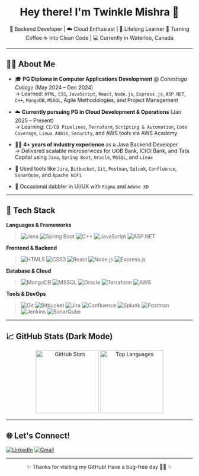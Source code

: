 <h1 align="center">Hey there! I'm Twinkle Mishra 👋 </h1>

<p align="center">
🌟 Backend Developer | ☁️ Cloud Enthusiast | 🧠 Lifelong Learner  
💬 Turning Coffee ☕ into Clean Code | 💻 Currently in Waterloo, Canada
</p>

---

## 🧑‍🎓 About Me

- 🎓 **PG Diploma in Computer Applications Development** @ *Conestoga College* (May 2024 – Dec 2024)  
  → Learned: `HTML`, `CSS`, `JavaScript`, `React`, `Node.js`, `Express.js`, `ASP.NET`, `C++`, `MongoDB`, `MSSQL`, Agile Methodologies, and Project Management

- ☁️ **Currently pursuing PG in Cloud Development & Operations** (Jan 2025 – Present)  
  → Learning: `CI/CD Pipelines`, `Terraform`, `Scripting & Automation`, `Code Coverage`, `Linux Admin`, `Security`, and AWS tools via AWS Academy

- 🧑‍💻 **4+ years of industry experience** as a Java Backend Developer  
  → Delivered scalable microservices for UOB Bank, ICICI Bank, and Tata Capital using `Java`, `Spring Boot`, `Oracle`, `MSSQL`, and `Linux`

- 🔧 Used tools like `Jira`, `Bitbucket`, `Git`, `Postman`, `Splunk`, `Confluence`, `SonarQube`, and `Apache NiFi`

- 🎨 Occasional dabbler in UI/UX with `Figma` and `Adobe XD`

---

## 🚀 Tech Stack

**Languages & Frameworks**
> ![Java](https://img.shields.io/badge/Java-ED8B00?style=for-the-badge&logo=java&logoColor=white)
![Spring Boot](https://img.shields.io/badge/Spring_Boot-6DB33F?style=for-the-badge&logo=spring-boot)
![C++](https://img.shields.io/badge/C++-00599C?style=for-the-badge&logo=c%2B%2B&logoColor=white)
![JavaScript](https://img.shields.io/badge/JavaScript-F7DF1E?style=for-the-badge&logo=javascript&logoColor=black)
![ASP.NET](https://img.shields.io/badge/ASP.NET-512BD4?style=for-the-badge&logo=.net&logoColor=white)

**Frontend & Backend**
> ![HTML5](https://img.shields.io/badge/HTML5-E34F26?style=for-the-badge&logo=html5&logoColor=white)
![CSS3](https://img.shields.io/badge/CSS3-1572B6?style=for-the-badge&logo=css3&logoColor=white)
![React](https://img.shields.io/badge/React-20232A?style=for-the-badge&logo=react&logoColor=61DAFB)
![Node.js](https://img.shields.io/badge/Node.js-339933?style=for-the-badge&logo=node.js&logoColor=white)
![Express.js](https://img.shields.io/badge/Express.js-000000?style=for-the-badge&logo=express&logoColor=white)

**Database & Cloud**
> ![MongoDB](https://img.shields.io/badge/MongoDB-4EA94B?style=for-the-badge&logo=mongodb&logoColor=white)
![MSSQL](https://img.shields.io/badge/MSSQL-CC2927?style=for-the-badge&logo=microsoft-sql-server&logoColor=white)
![Oracle](https://img.shields.io/badge/Oracle-F80000?style=for-the-badge&logo=oracle&logoColor=white)
![Terraform](https://img.shields.io/badge/Terraform-623CE4?style=for-the-badge&logo=terraform&logoColor=white)
![AWS](https://img.shields.io/badge/AWS-232F3E?style=for-the-badge&logo=amazon-aws&logoColor=white)

**Tools & DevOps**
> ![Git](https://img.shields.io/badge/Git-F05032?style=for-the-badge&logo=git&logoColor=white)
![Bitbucket](https://img.shields.io/badge/Bitbucket-0052CC?style=for-the-badge&logo=bitbucket&logoColor=white)
![Jira](https://img.shields.io/badge/Jira-0052CC?style=for-the-badge&logo=jira&logoColor=white)
![Confluence](https://img.shields.io/badge/Confluence-172B4D?style=for-the-badge&logo=confluence&logoColor=white)
![Splunk](https://img.shields.io/badge/Splunk-000000?style=for-the-badge&logo=splunk&logoColor=white)
![Postman](https://img.shields.io/badge/Postman-FF6C37?style=for-the-badge&logo=postman&logoColor=white)
![Jenkins](https://img.shields.io/badge/Jenkins-D24939?style=for-the-badge&logo=jenkins&logoColor=white)
![SonarQube](https://img.shields.io/badge/SonarQube-4E9BCD?style=for-the-badge&logo=sonarqube&logoColor=white)

---

## 📈 GitHub Stats (Dark Mode)

<p align="center">
  <img src="https://github-readme-stats.vercel.app/api?username=TwinkleM97&show_icons=true&theme=tokyonight" alt="GitHub Stats" height="170"/>
  <img src="https://github-readme-stats.vercel.app/api/top-langs/?username=TwinkleM97&layout=compact&theme=tokyonight" alt="Top Languages" height="170"/>
</p>

---

## 🌐 Let's Connect!

[![LinkedIn](https://img.shields.io/badge/LinkedIn-blue?style=for-the-badge&logo=linkedin&logoColor=white)](https://www.linkedin.com/in/twinklemishra19)
[![Gmail](https://img.shields.io/badge/Gmail-D14836?style=for-the-badge&logo=gmail&logoColor=white)](mailto:twinkleamishra@gmail.com)

---

<p align="center">✨ Thanks for visiting my GitHub! Have a bug-free day 🐛🚫 ✨</p>
